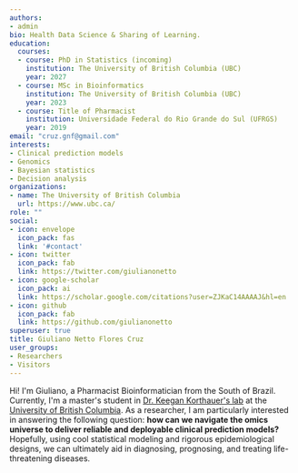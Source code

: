 ```yaml
---
authors:
- admin
bio: Health Data Science & Sharing of Learning.
education:
  courses:
  - course: PhD in Statistics (incoming)
    institution: The University of British Columbia (UBC)
    year: 2027
  - course: MSc in Bioinformatics
    institution: The University of British Columbia (UBC)
    year: 2023
  - course: Title of Pharmacist
    institution: Universidade Federal do Rio Grande do Sul (UFRGS)
    year: 2019
email: "cruz.gnf@gmail.com"
interests:
- Clinical prediction models
- Genomics
- Bayesian statistics
- Decision analysis
organizations:
- name: The University of British Columbia
  url: https://www.ubc.ca/
role: ""
social:
- icon: envelope
  icon_pack: fas
  link: '#contact'
- icon: twitter
  icon_pack: fab
  link: https://twitter.com/giulianonetto
- icon: google-scholar
  icon_pack: ai
  link: https://scholar.google.com/citations?user=ZJKaC14AAAAJ&hl=en
- icon: github
  icon_pack: fab
  link: https://github.com/giulianonetto
superuser: true
title: Giuliano Netto Flores Cruz
user_groups:
- Researchers
- Visitors
---
```


Hi! I'm Giuliano, a Pharmacist Bioinformatician from the South of Brazil. Currently, I'm a master's student in [Dr. Keegan Korthauer's lab](https://kkorthauer.org/) at the [University of British Columbia](https://www.ubc.ca/). As a researcher, I am particularly interested in answering the following question: **how can we navigate the omics universe to deliver reliable and deployable clinical prediction models?** Hopefully, using cool statistical modeling and rigorous epidemiological designs, we can ultimately aid in diagnosing, prognosing, and treating life-threatening diseases.
